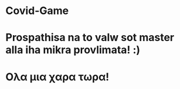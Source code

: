 # Covid-Game
# Prospathisa na to valw sot master alla iha mikra provlimata! :) 
# Ολα μια χαρα τωρα!
